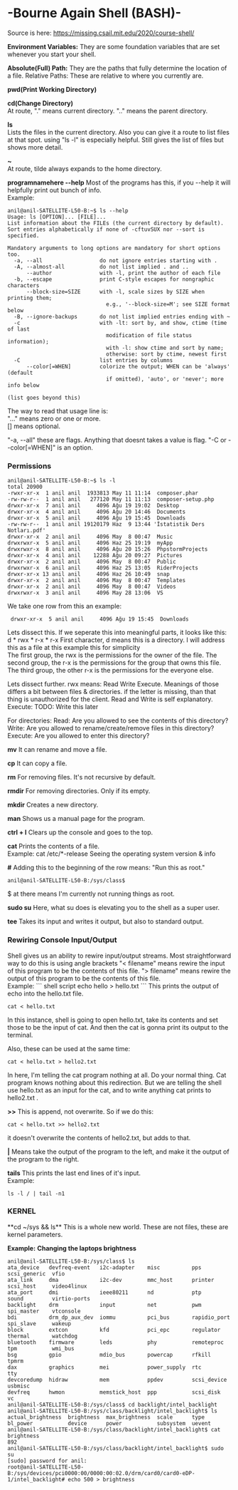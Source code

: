 # -Bourne Again Shell (BASH)-
Source is here: https://missing.csail.mit.edu/2020/course-shell/

**Environment Variables:**
They are some foundation variables that are set whenever you start your shell.

**Absolute(Full) Path:** 
They are the paths that fully determine the location of a file.
Relative Paths: These are relative to where you currently are.

**pwd(Print Working Directory)**

**cd(Change Directory)**<br>
	At route, "." means current directory. ".." means the parent directory. 

**ls**<br>
	Lists the files in the current directory. Also you can give it a route to list files at that spot.
	using "ls -l" is especially helpful. Still gives the list of files but shows more detail. 

**~**<br>
At route, tilde always expands to the home directory.

**programnamehere --help**
Most of the programs has this, if you --help it will helpfully print out bunch of info.<br>
Example:
```shell script
anil@anil-SATELLITE-L50-B:~$ ls --help
Usage: ls [OPTION]... [FILE]...
List information about the FILEs (the current directory by default).
Sort entries alphabetically if none of -cftuvSUX nor --sort is specified.

Mandatory arguments to long options are mandatory for short options too.
  -a, --all                  do not ignore entries starting with .
  -A, --almost-all           do not list implied . and ..
      --author               with -l, print the author of each file
  -b, --escape               print C-style escapes for nongraphic characters
      --block-size=SIZE      with -l, scale sizes by SIZE when printing them;
                               e.g., '--block-size=M'; see SIZE format below
  -B, --ignore-backups       do not list implied entries ending with ~
  -c                         with -lt: sort by, and show, ctime (time of last
                               modification of file status information);
                               with -l: show ctime and sort by name;
                               otherwise: sort by ctime, newest first
  -C                         list entries by columns
      --color[=WHEN]         colorize the output; WHEN can be 'always' (default
                               if omitted), 'auto', or 'never'; more info below

(list goes beyond this)
```
 The way to read that usage line is: <br>
 "..." means zero or one or more. <br>
 [] means optional.<br>

"-a, --all" these are flags. Anything that doesnt takes a value is flag.
"-C or --color[=WHEN]" is an option.

 <h3>Permissions</h3>
 
 ```shell script
 anil@anil-SATELLITE-L50-B:~$ ls -l
 total 20900
 -rwxr-xr-x  1 anil anil  1933813 May 11 11:14  composer.phar
 -rw-rw-r--  1 anil anil   277120 May 11 11:13  composer-setup.php
 drwxr-xr-x  7 anil anil     4096 Ağu 19 19:02  Desktop
 drwxr-xr-x  4 anil anil     4096 Ağu 20 14:46  Documents
 drwxr-xr-x  5 anil anil     4096 Ağu 19 15:45  Downloads
 -rw-rw-r--  1 anil anil 19120179 Haz  9 13:44 'İstatistik Ders Notları.pdf'
 drwxr-xr-x  2 anil anil     4096 May  8 00:47  Music
 drwxrwxr-x  5 anil anil     4096 Haz 25 19:19  myApp
 drwxrwxr-x  8 anil anil     4096 Ağu 20 15:26  PhpstormProjects
 drwxr-xr-x  4 anil anil    12288 Ağu 20 09:27  Pictures
 drwxr-xr-x  2 anil anil     4096 May  8 00:47  Public
 drwxrwxr-x  6 anil anil     4096 Haz 25 13:05  RiderProjects
 drwxr-xr-x 13 anil anil     4096 Haz 26 10:49  snap
 drwxr-xr-x  2 anil anil     4096 May  8 00:47  Templates
 drwxr-xr-x  2 anil anil     4096 May  8 00:47  Videos
 drwxrwxr-x  3 anil anil     4096 May 28 13:06  VS
```

We take one row from this an example:
``` shell script
 drwxr-xr-x  5 anil anil     4096 Ağu 19 15:45  Downloads
```
 Lets dissect this. If we seperate this into meaningful parts, it looks like this:<br>
 d * rwx * r-x * r-x 
 First character, d means this is a directory. I will address this as a file at this example this for simplicity<br>
 The first group, the rwx is the permissions for the owner of the file.
 The second group, the r-x is the permissions for the group that owns this file.
 The third group, the other r-x is the permissions for the everyone else.
 
 Lets dissect further. rwx means: Read Write Execute. Meanings of those differs a bit between files & directories.
 if the letter is missing, than that thing is unauthorized for the client.
 Read and Write is self explanatory.
 Execute: TODO: Write this later
 
 For directories: 
 Read: Are you allowed to see the contents of this directory?
 Write: Are you allowed to rename/create/remove files in this directory?
 Execute: Are you allowed to enter this directory?
 
 **mv**
    It can rename and move a file.
 
 **cp**
     It can copy a file.
 
 **rm**
      For removing files. It's not recursive by default.
      
**rmdir**
    For removing directories. Only if its empty.
    
**mkdir**
    Creates a new directory.

**man**
    Shows us a manual page for the program.
    
**ctrl + l**
    Clears up the console and goes to the top.
    
**cat**
    Prints the contents of a file.<br>
Example:
cat /etc/*-release
    Seeing the operating system version & info
    
**#**
    Adding this to the beginning of the row means: "Run this as root."
``` shell script
anil@anil-SATELLITE-L50-B:/sys/class$
```
$ at there means I'm currently not running things as root.

**sudo su**
    Here, what su does is elevating you to the shell as a super user.

**tee**
    Takes its input and writes it output, but also to standard output.
    


<h3>Rewiring Console Input/Output</h3>
Shell gives us an ability to rewire input/output streams.
Most straightforward way to do this is using angle brackets
"< filename" means rewire the input of this program to be the contents of this file.
"> filename" means rewire the output of this program to be the contents of this file.<br>
Example:
``` shell script
echo hello > hello.txt
```
This prints the output of echo into the hello.txt file.

``` shell script
cat < hello.txt
```
In this instance, shell is going to open hello.txt, take its contents and set those to be the input of cat.
And then the cat is gonna print its output to the terminal.

Also, these can be used at the same time:
``` shell script
cat < hello.txt > hello2.txt
```
In here, I'm telling the cat program nothing at all. Do your normal thing. Cat program knows nothing about this redirection.
But we are telling the shell use hello.txt as an input for the cat, and to write anything cat prints to hello2.txt .


**>>**
    This is append, not overwrite. So if we do this:
``` shell script
cat < hello.txt >> hello2.txt
```
it doesn't overwrite the contents of hello2.txt, but adds to that.

**|**
    Means take the output of the program to the left, and make it the output of the program to the right.
    
**tails** 
    This prints the last end lines of it's input.<br>
Example:
``` shell script
ls -l / | tail -n1
```

<h3>KERNEL</h3>
**cd ~/sys && ls**
    This is a whole new world. These are not files, these are kernel parameters.

**Example:**
**Changing the laptops brightness**
``` shell script
anil@anil-SATELLITE-L50-B:/sys/class$ ls
ata_device   devfreq-event   i2c-adapter    misc          pps           scsi_generic  vfio
ata_link     dma             i2c-dev        mmc_host      printer       scsi_host     video4linux
ata_port     dmi             ieee80211      nd            ptp           sound         virtio-ports
backlight    drm             input          net           pwm           spi_master    vtconsole
bdi          drm_dp_aux_dev  iommu          pci_bus       rapidio_port  spi_slave     wakeup
block        extcon          kfd            pci_epc       regulator     thermal       watchdog
bluetooth    firmware        leds           phy           remoteproc    tpm           wmi_bus
bsg          gpio            mdio_bus       powercap      rfkill        tpmrm
dax          graphics        mei            power_supply  rtc           tty
devcoredump  hidraw          mem            ppdev         scsi_device   usbmisc
devfreq      hwmon           memstick_host  ppp           scsi_disk     vc
anil@anil-SATELLITE-L50-B:/sys/class$ cd backlight/intel_backlight
anil@anil-SATELLITE-L50-B:/sys/class/backlight/intel_backlight$ ls
actual_brightness  brightness  max_brightness  scale      type
bl_power           device      power           subsystem  uevent
anil@anil-SATELLITE-L50-B:/sys/class/backlight/intel_backlight$ cat brightness 
892
anil@anil-SATELLITE-L50-B:/sys/class/backlight/intel_backlight$ sudo su
[sudo] password for anil: 
root@anil-SATELLITE-L50-B:/sys/devices/pci0000:00/0000:00:02.0/drm/card0/card0-eDP-1/intel_backlight# echo 500 > brightness
```
